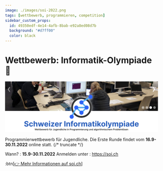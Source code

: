```yaml
---
image: ./images/soi-2022.png
tags: [wettbewerb, programmieren, competition]
sidebar_custom_props:
  id: 49350edf-4e14-4afb-8bab-e92a8ed08d7b
  background: "#d7ff00"
  color: black
---
```


# Wettbewerb: Informatik-Olympiade 🚀

![](images/soi-2022.png)

Programmierwettbewerb für Jugendliche. Die Erste Runde findet vom **16.9-30.11.2022** online statt.
{/* truncate */}

Wann?
: **15.9-30.11.2022**
Anmelden unter
: https://soi.ch


:btn[[👉 Mehr Informationen auf soi.ch](https://soi.ch)]